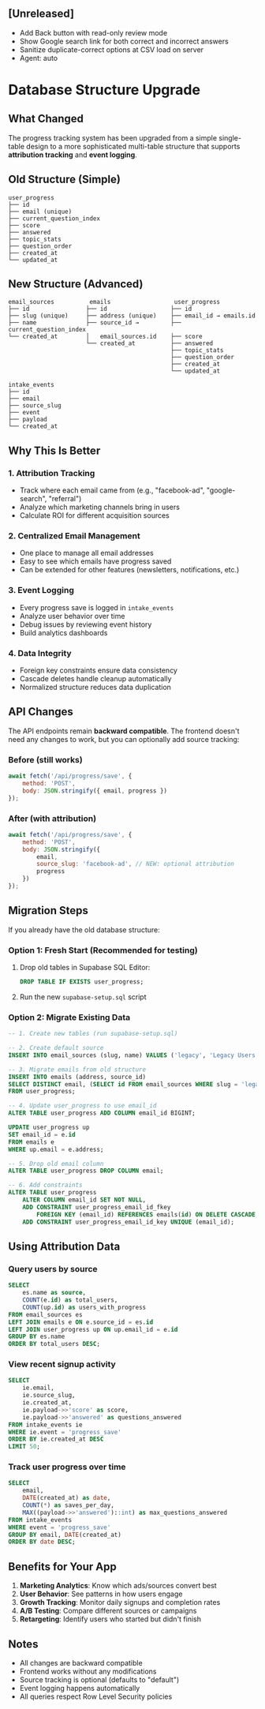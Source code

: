 ## [Unreleased]
- Add Back button with read-only review mode
- Show Google search link for both correct and incorrect answers
- Sanitize duplicate-correct options at CSV load on server
- Agent: auto

# Database Structure Upgrade

## What Changed

The progress tracking system has been upgraded from a simple single-table design to a more sophisticated multi-table structure that supports **attribution tracking** and **event logging**.

## Old Structure (Simple)
```
user_progress
├── id
├── email (unique)
├── current_question_index
├── score
├── answered
├── topic_stats
├── question_order
├── created_at
└── updated_at
```

## New Structure (Advanced)
```
email_sources          emails                  user_progress
├── id                ├── id                  ├── id
├── slug (unique)     ├── address (unique)    ├── email_id → emails.id
├── name              ├── source_id →         ├── current_question_index
└── created_at        │   email_sources.id    ├── score
                      └── created_at          ├── answered
                                              ├── topic_stats
                                              ├── question_order
                                              ├── created_at
                                              └── updated_at

intake_events
├── id
├── email
├── source_slug
├── event
├── payload
└── created_at
```

## Why This Is Better

### 1. **Attribution Tracking**
- Track where each email came from (e.g., "facebook-ad", "google-search", "referral")
- Analyze which marketing channels bring in users
- Calculate ROI for different acquisition sources

### 2. **Centralized Email Management**
- One place to manage all email addresses
- Easy to see which emails have progress saved
- Can be extended for other features (newsletters, notifications, etc.)

### 3. **Event Logging**
- Every progress save is logged in `intake_events`
- Analyze user behavior over time
- Debug issues by reviewing event history
- Build analytics dashboards

### 4. **Data Integrity**
- Foreign key constraints ensure data consistency
- Cascade deletes handle cleanup automatically
- Normalized structure reduces data duplication

## API Changes

The API endpoints remain **backward compatible**. The frontend doesn't need any changes to work, but you can optionally add source tracking:

### Before (still works)
```javascript
await fetch('/api/progress/save', {
    method: 'POST',
    body: JSON.stringify({ email, progress })
});
```

### After (with attribution)
```javascript
await fetch('/api/progress/save', {
    method: 'POST',
    body: JSON.stringify({
        email,
        source_slug: 'facebook-ad', // NEW: optional attribution
        progress
    })
});
```

## Migration Steps

If you already have the old database structure:

### Option 1: Fresh Start (Recommended for testing)
1. Drop old tables in Supabase SQL Editor:
   ```sql
   DROP TABLE IF EXISTS user_progress;
   ```
2. Run the new `supabase-setup.sql` script

### Option 2: Migrate Existing Data
```sql
-- 1. Create new tables (run supabase-setup.sql)

-- 2. Create default source
INSERT INTO email_sources (slug, name) VALUES ('legacy', 'Legacy Users');

-- 3. Migrate emails from old structure
INSERT INTO emails (address, source_id)
SELECT DISTINCT email, (SELECT id FROM email_sources WHERE slug = 'legacy')
FROM user_progress;

-- 4. Update user_progress to use email_id
ALTER TABLE user_progress ADD COLUMN email_id BIGINT;

UPDATE user_progress up
SET email_id = e.id
FROM emails e
WHERE up.email = e.address;

-- 5. Drop old email column
ALTER TABLE user_progress DROP COLUMN email;

-- 6. Add constraints
ALTER TABLE user_progress
    ALTER COLUMN email_id SET NOT NULL,
    ADD CONSTRAINT user_progress_email_id_fkey
        FOREIGN KEY (email_id) REFERENCES emails(id) ON DELETE CASCADE,
    ADD CONSTRAINT user_progress_email_id_key UNIQUE (email_id);
```

## Using Attribution Data

### Query users by source
```sql
SELECT
    es.name as source,
    COUNT(e.id) as total_users,
    COUNT(up.id) as users_with_progress
FROM email_sources es
LEFT JOIN emails e ON e.source_id = es.id
LEFT JOIN user_progress up ON up.email_id = e.id
GROUP BY es.name
ORDER BY total_users DESC;
```

### View recent signup activity
```sql
SELECT
    ie.email,
    ie.source_slug,
    ie.created_at,
    ie.payload->>'score' as score,
    ie.payload->>'answered' as questions_answered
FROM intake_events ie
WHERE ie.event = 'progress_save'
ORDER BY ie.created_at DESC
LIMIT 50;
```

### Track user progress over time
```sql
SELECT
    email,
    DATE(created_at) as date,
    COUNT(*) as saves_per_day,
    MAX((payload->>'answered')::int) as max_questions_answered
FROM intake_events
WHERE event = 'progress_save'
GROUP BY email, DATE(created_at)
ORDER BY date DESC;
```

## Benefits for Your App

1. **Marketing Analytics**: Know which ads/sources convert best
2. **User Behavior**: See patterns in how users engage
3. **Growth Tracking**: Monitor daily signups and completion rates
4. **A/B Testing**: Compare different sources or campaigns
5. **Retargeting**: Identify users who started but didn't finish

## Notes

- All changes are backward compatible
- Frontend works without any modifications
- Source tracking is optional (defaults to "default")
- Event logging happens automatically
- All queries respect Row Level Security policies
